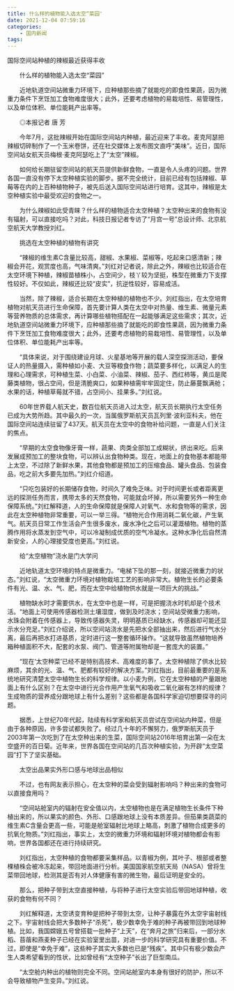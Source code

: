 ```yaml
---
title: 什么样的植物能入选太空“菜园'
date: 2021-12-04 07:59:16
categories:
	- 国内新闻
tags:
---
```

国际空间站种植的辣椒最近获得丰收

　　什么样的植物能入选太空“菜园”

　　近地轨道空间站微重力环境下，应种植那些摘了就能吃的即食性果蔬，因为微重力条件下烹饪加工食物难度很大；此外，还要考虑植物的易栽培性、易管理性，以及单位体积、单位能耗产出率等。

　　◎本报记者 唐 芳

　　今年7月，这批辣椒开始在国际空间站内种植，最近迎来了丰收。麦克阿瑟把辣椒切碎制作了一个玉米卷饼，还在社交媒体上发布图文直呼“美味”。近日，国际空间站女航天员梅根·麦克阿瑟吃上了“太空”辣椒。

　　如何给长期驻留空间站的航天员提供新鲜食物，一直是令人头疼的问题。世界各国一直没有停下太空种植实验的脚步。据不完全统计，目前已经有包括辣椒、草莓等在内的上百种植物种子，被先后送入国际空间站进行培育。这其中，辣椒是太空种植实验中最受欢迎的食物之一。

　　为什么辣椒如此受青睐？什么样的植物适合太空种植？太空种出来的食物有没有辐射，可以直接吃吗？对此，科技日报记者专访了“月宫一号”总设计师、北京航空航天大学教授刘红。

　　挑选在太空种植的植物有讲究

　　“辣椒的维生素C含量比较高，甜椒、水果椒、菜椒等，吃起来口感清新；辣椒会开花，观赏度也高，气味清爽。”刘红对记者说，除此之外，辣椒也比较适合在太空环境下种植，辣椒苗植株小，占空间少，枝丫较为坚挺，株型在微重力下支撑性较好。不仅如此，辣椒还比较“皮实”，抗逆性较好，容易成活。

　　当然，除了辣椒，适合长期在太空种植的植物也不少。刘红指出，在太空培育植物对航天员进行生命保障，首先要计算人类在太空中对热量、维生素、微量元素等营养物质的总体需求，再计算哪些植物搭配在一起能够满足这些需求；其次，近地轨道空间站微重力环境下，应种植那些摘了就能吃的即食性果蔬，因为微重力条件下烹饪加工食物难度很大；此外，还要考虑植物的易栽培性、易管理性，以及单位体积、单位能耗产出率等。

　　“具体来说，对于围绕建设月球、火星基地等开展的载人深空探测活动，要保证人的热量摄入，需种植如小麦、大豆等粮食作物；蔬菜要多样化，以满足人的生理和心理需求，可种植生菜、小白菜、小油菜、辣椒、茄子、西红柿等，黄瓜是爬藤类植物，很占空间，但是清脆爽口，如果种植需牢牢固定住，防止藤蔓飘满舱；水果的话，种植草莓就不错，占空间小、挂果多。”刘红说。

　　60年世界载人航天史，数百位航天员进入过太空，航天员长期执行太空任务已成为大势所趋。其中最久的一次，当属俄罗斯航天员瓦列里·波利亚科夫，他在国际空间站连续驻留了437天。航天员在太空中的食物补给问题，一直是人们关注的焦点。

　　“早期的太空食物像牙膏一样，蔬果、肉类全部加工成糊状，挤出来吃。后来发展成预加工的整块食物，可以辨认出食物种类。现在，地面上的食物基本都能带上太空，不过除了新鲜水果，其他食物都是预加工的压缩食品、罐头食品、包装食品，吃之前大多要先加热。”刘红介绍道。

　　“只吃包装好的长期储存食物，时间久了难免乏味。对于时间更长或者距离更远的探测任务而言，携带太多的天然食物，可能就会坏掉，所以需要另外一种生命保障系统。”刘红解释道，人的生命保障就是保障人对氧气、水和食物等的需求，因此在太空种植物非常重要，可以一举三得。“植物光合作用消耗二氧化碳，产生氧气。航天员日常工作生活会产生很多废水，废水净化之后可以灌溉植物。植物的蒸腾作用将水蒸发到空气中，可以冷凝制成优质的空气冷凝水。这种水净化后自然清新安全，人的心理接受度也更高。”刘红说。

　　给“太空植物”浇水是门大学问

　　近地轨道太空环境的特点是微重力。“电梯下坠的那一刻，就接近微重力的状态。”刘红说，“太空微重力环境对植物栽培工艺的影响非常大。植物生长的必要条件有光、温、水、气、肥，而在太空中给植物供水就是一项巨大的挑战。”

　　植物缺水时才需要供水，在太空中也是一样，可是把握浇水时机却是个技术活。“地面上可使用传感器检测土壤湿度，做到及时浇水；空间站受微重力影响，水珠会附着在传感器上，导致传感器失灵，明明基质已经缺水，传感器却可能还显示水分充足。”刘红介绍说，所以空间站浇水是先把水全部抽出来，然后进行气水分离，最后再把水打进基质，定时进行这一整套循环操作。“这就导致虽然植物培养箱种植面积不大，配套的水泵、阀门、管道等附属物却是一套庞大的装置。”

　　“现在‘太空种菜’已经不是特别高技术、高难度的事了。太空种植除了供水比较麻烦，其余的光、温、气、肥都有较好的解决方案。”刘红指出，目前最重要的是系统地研究清楚太空中植物生长的科学规律。以小麦为例，它在太空种植的产量跟地面上有什么区别？在太空中进行光合作用产生氧气和吸收二氧化碳有怎样的规律？生成物质的营养成分跟地球上有什么差别？这些都是各国科学家迫切想要探寻的问题。

　　据悉，上世纪70年代起，陆续有科学家和航天员尝试在空间站内种菜，但是由于各种原因，许多尝试都失败了。经过几十年的不懈努力，俄罗斯航天员于2003年第一次吃到了在太空种出来的生菜，国际空间站2016年培育出第一朵在太空盛开的百日菊。近年来，世界各国在空间站的几百次种植实验，为开辟“太空菜园”打下了坚实基础。

　　太空出品果实外形口感与地球出品相似

　　不过，也有网友表示担心，在太空种的菜会受到辐射影响吗？种出来的食物可以直接食用吗？

　　“空间站舱室内的辐射在安全值以内，太空植物也是在满足植物生长条件下种植出来的，所以果实的颜色、外形、口感跟地球上没有本质差异。但茄果类蔬菜的维生素C含量会更高一些，可能是舱室辐射比地球上略高，刺激了植物合成更多的抗氧化物质。”刘红指出，事实上，太空的微重力环境和辐射环境对植物都会有影响，世界各国都还在进行持续研究。

　　刘红指出，太空种植的食物都要采集样品。以青椒为例，其叶子、根部或者整棵植株会被冷冻起来，带回地面进行分析。美国国家航空航天局（NASA）曾将生菜带回地球，检测其是否有对人体健康有害的微生物，最后证明是安全的。

　　那么，把种子带到太空直接种植，与将种子进行太空实验后带回地球种植，收获的食物有何不同？

　　刘红解释道，太空诱变育种是把种子带到太空，让种子暴露在外太空宇宙射线之下。宇宙射线会把大多数种子“杀死”，极少数幸免于难的种子再被带回到地球种植。比如，我国嫦娥五号曾搭载一批种子“上天”，在“奔月之旅”归来后，一部分水稻、苜蓿和燕麦种子已经在实验室里出苗，对进一步的科学研究具有重要价值。不过，即使是“幸免于难”，这些种子其实大多数也已是“残疾”。其中只有极少数会产生人类希望看到的性状，比如曾经有“太空种子”长出了巨型南瓜。

　　“太空舱内种出的植物则完全不同。空间站舱室内本身有很好的防护，所以不会导致植物产生变异。”刘红说。